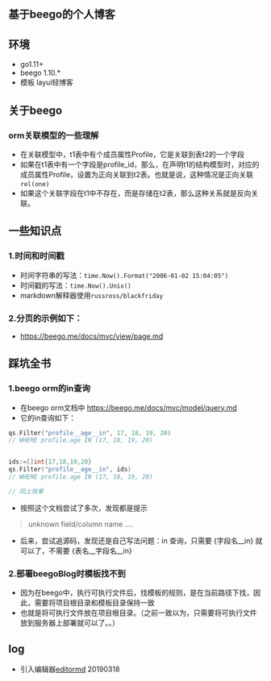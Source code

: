 ## 基于beego的个人博客

## 环境
* go1.11+
* beego 1.10.*
* 模板 layui轻博客

## 关于beego
### orm关联模型的一些理解
* 在关联模型中，t1表中有个成员属性Profile，它是关联到表t2的一个字段
* 如果在t1表中有一个字段是profile_id，那么，在声明t1的结构模型时，对应的成员属性Profile，设置为正向关联到t2表。也就是说，这种情况是正向关联`rel(one)`
* 如果这个关联字段在t1中不存在，而是存储在t2表，那么这种关系就是反向关联。

## 一些知识点
### 1.时间和时间戳
* 时间字符串的写法：`time.Now().Format("2006-01-02 15:04:05")`
* 时间戳的写法：`time.Now().Unix()`
* markdown解释器使用`russross/blackfriday`

### 2.分页的示例如下：
* https://beego.me/docs/mvc/view/page.md

## 踩坑全书
### 1.beego orm的in查询
* 在beego orm文档中 https://beego.me/docs/mvc/model/query.md
* 它的in查询如下：

```go
qs.Filter("profile__age__in", 17, 18, 19, 20)
// WHERE profile.age IN (17, 18, 19, 20)


ids:=[]int{17,18,19,20}
qs.Filter("profile__age__in", ids)
// WHERE profile.age IN (17, 18, 19, 20)

// 同上效果
```

* 按照这个文档尝试了多次，发现都是提示
> unknown field/column name ....

* 后来，尝试追源码，发现还是自己写法问题：in 查询，只需要 {字段名__in} 就可以了，不需要 {表名__字段名__in}

### 2.部署beegoBlog时模板找不到
* 因为在beego中，执行可执行文件后，找模板的规则，是在当前路径下找，因此，需要将项目根目录和模板目录保持一致
* 也就是将可执行文件放在项目根目录。（之前一致以为，只需要将可执行文件放到服务器上部署就可以了。。）

## log
* 引入编辑器[editormd](https://pandao.github.io/editor.md/)  20190318



